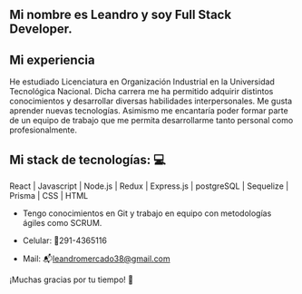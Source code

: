 ## Mi nombre es Leandro y soy Full Stack Developer.  
## Mi experiencia
He estudiado Licenciatura en Organización Industrial en la Universidad Tecnológica Nacional. Dicha carrera me ha permitido adquirir distintos conocimientos y desarrollar diversas habilidades interpersonales. Me gusta aprender nuevas tecnologías. Asimismo me encantaría poder formar parte de un equipo de trabajo que me permita desarrollarme tanto personal como profesionalmente.

## Mi stack de tecnologías: 💻
React | Javascript | Node.js | Redux | Express.js | postgreSQL | Sequelize | Prisma | CSS | HTML 
- Tengo conocimientos en Git y trabajo en equipo con metodologías ágiles como SCRUM.

- Celular: 📱291-4365116
- Mail: 📬leandromercado38@gmail.com

¡Muchas gracias por tu tiempo! 🤗
